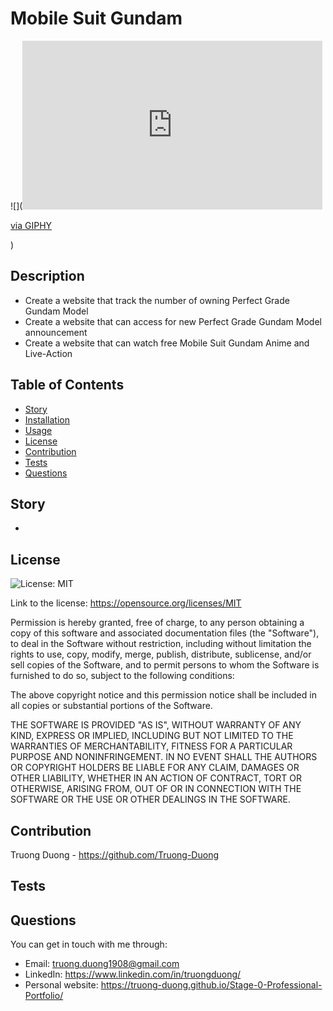 # Mobile Suit Gundam
![](<iframe src="https://giphy.com/embed/JMicshQJvNHKcOaVtR" width="480" height="270" frameBorder="0" class="giphy-embed" allowFullScreen></iframe><p><a href="https://giphy.com/gifs/JMicshQJvNHKcOaVtR">via GIPHY</a></p>)

## Description
* Create a website that track the number of owning Perfect Grade Gundam Model
* Create a website that can access for new Perfect Grade Gundam Model announcement 
* Create a website that can watch free Mobile Suit Gundam Anime and Live-Action 

## Table of Contents
* [Story](#story)
* [Installation](#installation)
* [Usage](#usage)
* [License](#license)
* [Contribution](#contribution)
* [Tests](#tests)
* [Questions](#questions)

## Story
* 


## License
![License: MIT](https://img.shields.io/badge/License-MIT-yellow.svg)

Link to the license: https://opensource.org/licenses/MIT

Permission is hereby granted, free of charge, to any person obtaining a copy
of this software and associated documentation files (the "Software"), to deal
in the Software without restriction, including without limitation the rights
to use, copy, modify, merge, publish, distribute, sublicense, and/or sell
copies of the Software, and to permit persons to whom the Software is
furnished to do so, subject to the following conditions:

The above copyright notice and this permission notice shall be included in all
copies or substantial portions of the Software.

THE SOFTWARE IS PROVIDED "AS IS", WITHOUT WARRANTY OF ANY KIND, EXPRESS OR
IMPLIED, INCLUDING BUT NOT LIMITED TO THE WARRANTIES OF MERCHANTABILITY,
FITNESS FOR A PARTICULAR PURPOSE AND NONINFRINGEMENT. IN NO EVENT SHALL THE
AUTHORS OR COPYRIGHT HOLDERS BE LIABLE FOR ANY CLAIM, DAMAGES OR OTHER
LIABILITY, WHETHER IN AN ACTION OF CONTRACT, TORT OR OTHERWISE, ARISING FROM,
OUT OF OR IN CONNECTION WITH THE SOFTWARE OR THE USE OR OTHER DEALINGS IN THE
SOFTWARE.

## Contribution
Truong Duong - https://github.com/Truong-Duong

## Tests


## Questions
You can get in touch with me through:
* Email: truong.duong1908@gmail.com
* LinkedIn: https://www.linkedin.com/in/truongduong/
* Personal website: https://truong-duong.github.io/Stage-0-Professional-Portfolio/

